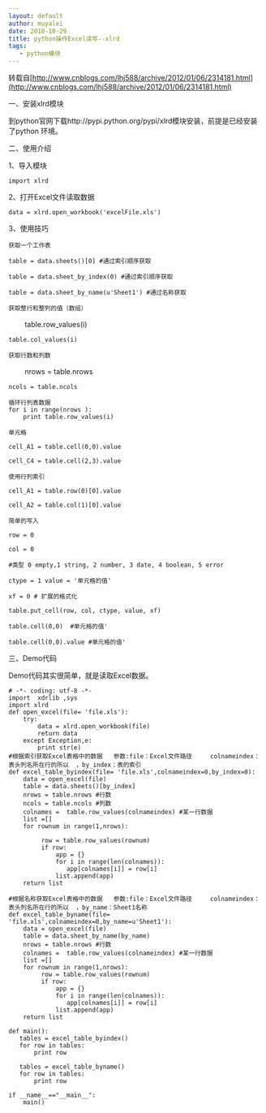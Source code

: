 ```yaml
---
layout: default
author: muyalei
date: 2018-10-29
title: python操作Excel读写--xlrd
tags:
   - python模块
---
```


转载自[http://www.cnblogs.com/lhj588/archive/2012/01/06/2314181.html](http://www.cnblogs.com/lhj588/archive/2012/01/06/2314181.html)

一、安装xlrd模块

   到python官网下载http://pypi.python.org/pypi/xlrd模块安装，前提是已经安装了python 环境。

二、使用介绍

  1、导入模块

    import xlrd

  2、打开Excel文件读取数据

    data = xlrd.open_workbook('excelFile.xls')

  3、使用技巧

    获取一个工作表
 
    table = data.sheets()[0] #通过索引顺序获取
 
    table = data.sheet_by_index(0) #通过索引顺序获取

    table = data.sheet_by_name(u'Sheet1') #通过名称获取
 
    获取整行和整列的值（数组）
 　　
    table.row_values(i)
 
    table.col_values(i)
 
    获取行数和列数
　　
    nrows = table.nrows
 
    ncols = table.ncols
       
    循环行列表数据
    for i in range(nrows ):
        print table.row_values(i)
 
    单元格
  
    cell_A1 = table.cell(0,0).value
 
    cell_C4 = table.cell(2,3).value
 
    使用行列索引
  
    cell_A1 = table.row(0)[0].value
 
    cell_A2 = table.col(1)[0].value
 
    简单的写入

    row = 0
 
    col = 0
 
    #类型 0 empty,1 string, 2 number, 3 date, 4 boolean, 5 error
  
    ctype = 1 value = '单元格的值'
 
    xf = 0 # 扩展的格式化
 
    table.put_cell(row, col, ctype, value, xf)
 
    table.cell(0,0)  #单元格的值'
 
    table.cell(0,0).value #单元格的值'
 
 

三、Demo代码

   Demo代码其实很简单，就是读取Excel数据。
```
# -*- coding: utf-8 -*- 
import  xdrlib ,sys
import xlrd
def open_excel(file= 'file.xls'):
    try:
        data = xlrd.open_workbook(file)
        return data
    except Exception,e:
        print str(e)
#根据索引获取Excel表格中的数据   参数:file：Excel文件路径     colnameindex：表头列名所在行的所以  ，by_index：表的索引
def excel_table_byindex(file= 'file.xls',colnameindex=0,by_index=0):
    data = open_excel(file)
    table = data.sheets()[by_index]
    nrows = table.nrows #行数
    ncols = table.ncols #列数
    colnames =  table.row_values(colnameindex) #某一行数据 
    list =[]
    for rownum in range(1,nrows):

         row = table.row_values(rownum)
         if row:
             app = {}
             for i in range(len(colnames)):
                app[colnames[i]] = row[i] 
             list.append(app)
    return list

#根据名称获取Excel表格中的数据   参数:file：Excel文件路径     colnameindex：表头列名所在行的所以  ，by_name：Sheet1名称
def excel_table_byname(file= 'file.xls',colnameindex=0,by_name=u'Sheet1'):
    data = open_excel(file)
    table = data.sheet_by_name(by_name)
    nrows = table.nrows #行数 
    colnames =  table.row_values(colnameindex) #某一行数据 
    list =[]
    for rownum in range(1,nrows):
         row = table.row_values(rownum)
         if row:
             app = {}
             for i in range(len(colnames)):
                app[colnames[i]] = row[i]
             list.append(app)
    return list

def main():
   tables = excel_table_byindex()
   for row in tables:
       print row

   tables = excel_table_byname()
   for row in tables:
       print row

if __name__=="__main__":
    main()
```
